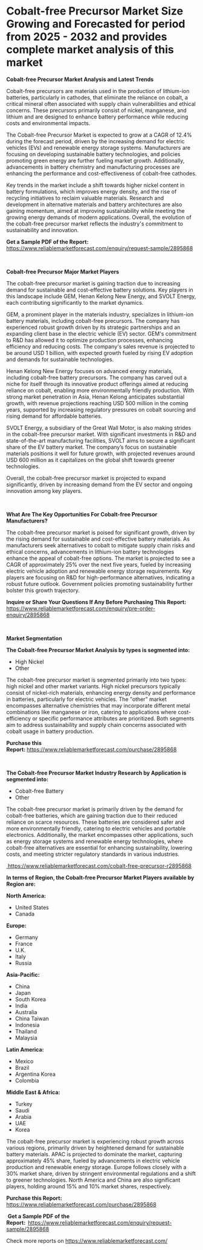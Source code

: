 <p><h1>Cobalt-free Precursor Market Size Growing and Forecasted for period from 2025 - 2032 and provides complete market analysis of this market</h1></p><p><strong>Cobalt-free Precursor Market Analysis and Latest Trends</strong></p>
<p><p>Cobalt-free precursors are materials used in the production of lithium-ion batteries, particularly in cathodes, that eliminate the reliance on cobalt, a critical mineral often associated with supply chain vulnerabilities and ethical concerns. These precursors primarily consist of nickel, manganese, and lithium and are designed to enhance battery performance while reducing costs and environmental impacts.</p><p>The Cobalt-free Precursor Market is expected to grow at a CAGR of 12.4% during the forecast period, driven by the increasing demand for electric vehicles (EVs) and renewable energy storage systems. Manufacturers are focusing on developing sustainable battery technologies, and policies promoting green energy are further fueling market growth. Additionally, advancements in battery chemistry and manufacturing processes are enhancing the performance and cost-effectiveness of cobalt-free cathodes.</p><p>Key trends in the market include a shift towards higher nickel content in battery formulations, which improves energy density, and the rise of recycling initiatives to reclaim valuable materials. Research and development in alternative materials and battery architectures are also gaining momentum, aimed at improving sustainability while meeting the growing energy demands of modern applications. Overall, the evolution of the cobalt-free precursor market reflects the industry's commitment to sustainability and innovation.</p></p>
<p><strong>Get a Sample PDF of the Report:&nbsp;</strong> <a href="https://www.reliablemarketforecast.com/enquiry/request-sample/2895868?utm_campaign=3525&utm_medium=2&utm_source=Github&utm_content=ia&utm_term=15032025&utm_id=cobalt-free-precursor">https://www.reliablemarketforecast.com/enquiry/request-sample/2895868</a></p>
<p>&nbsp;</p>
<p><strong>Cobalt-free Precursor Major Market Players</strong></p>
<p><p>The cobalt-free precursor market is gaining traction due to increasing demand for sustainable and cost-effective battery solutions. Key players in this landscape include GEM, Henan Kelong New Energy, and SVOLT Energy, each contributing significantly to the market dynamics.</p><p>GEM, a prominent player in the materials industry, specializes in lithium-ion battery materials, including cobalt-free precursors. The company has experienced robust growth driven by its strategic partnerships and an expanding client base in the electric vehicle (EV) sector. GEM's commitment to R&D has allowed it to optimize production processes, enhancing efficiency and reducing costs. The company's sales revenue is projected to be around USD 1 billion, with expected growth fueled by rising EV adoption and demands for sustainable technologies.</p><p>Henan Kelong New Energy focuses on advanced energy materials, including cobalt-free battery precursors. The company has carved out a niche for itself through its innovative product offerings aimed at reducing reliance on cobalt, enabling more environmentally friendly production. With strong market penetration in Asia, Henan Kelong anticipates substantial growth, with revenue projections reaching USD 500 million in the coming years, supported by increasing regulatory pressures on cobalt sourcing and rising demand for affordable batteries.</p><p>SVOLT Energy, a subsidiary of the Great Wall Motor, is also making strides in the cobalt-free precursor market. With significant investments in R&D and state-of-the-art manufacturing facilities, SVOLT aims to secure a significant share of the EV battery market. The company’s focus on sustainable materials positions it well for future growth, with projected revenues around USD 600 million as it capitalizes on the global shift towards greener technologies.</p><p>Overall, the cobalt-free precursor market is projected to expand significantly, driven by increasing demand from the EV sector and ongoing innovation among key players.</p></p>
<p>&nbsp;</p>
<p><strong>What Are The Key Opportunities For Cobalt-free Precursor Manufacturers?</strong></p>
<p><p>The cobalt-free precursor market is poised for significant growth, driven by the rising demand for sustainable and cost-effective battery materials. As manufacturers seek alternatives to cobalt to mitigate supply chain risks and ethical concerns, advancements in lithium-ion battery technologies enhance the appeal of cobalt-free options. The market is projected to see a CAGR of approximately 25% over the next five years, fueled by increasing electric vehicle adoption and renewable energy storage requirements. Key players are focusing on R&D for high-performance alternatives, indicating a robust future outlook. Government policies promoting sustainability further bolster this growth trajectory.</p></p>
<p><strong>Inquire or Share Your Questions If Any Before Purchasing This Report:</strong> <a href="https://www.reliablemarketforecast.com/enquiry/pre-order-enquiry/2895868?utm_campaign=3525&utm_medium=2&utm_source=Github&utm_content=ia&utm_term=15032025&utm_id=cobalt-free-precursor">https://www.reliablemarketforecast.com/enquiry/pre-order-enquiry/2895868</a></p>
<p>&nbsp;</p>
<p><strong>Market Segmentation</strong></p>
<p><strong>The Cobalt-free Precursor Market Analysis by types is segmented into:</strong></p>
<p><ul><li>High Nickel</li><li>Other</li></ul></p>
<p><p>The cobalt-free precursor market is segmented primarily into two types: high nickel and other market variants. High nickel precursors typically consist of nickel-rich materials, enhancing energy density and performance in batteries, particularly for electric vehicles. The "other" market encompasses alternative chemistries that may incorporate different metal combinations like manganese or iron, catering to applications where cost-efficiency or specific performance attributes are prioritized. Both segments aim to address sustainability and supply chain concerns associated with cobalt usage in battery production.</p></p>
<p><strong>Purchase this Report:&nbsp;</strong><a href="https://www.reliablemarketforecast.com/purchase/2895868?utm_campaign=3525&utm_medium=2&utm_source=Github&utm_content=ia&utm_term=15032025&utm_id=cobalt-free-precursor">https://www.reliablemarketforecast.com/purchase/2895868</a></p>
<p>&nbsp;</p>
<p><strong>The Cobalt-free Precursor Market Industry Research by Application is segmented into:</strong></p>
<p><ul><li>Cobalt-free Battery</li><li>Other</li></ul></p>
<p><p>The cobalt-free precursor market is primarily driven by the demand for cobalt-free batteries, which are gaining traction due to their reduced reliance on scarce resources. These batteries are considered safer and more environmentally friendly, catering to electric vehicles and portable electronics. Additionally, the market encompasses other applications, such as energy storage systems and renewable energy technologies, where cobalt-free alternatives are essential for enhancing sustainability, lowering costs, and meeting stricter regulatory standards in various industries.</p></p>
<p><a href="https://www.reliablemarketforecast.com/cobalt-free-precursor-r2895868?utm_campaign=3525&utm_medium=2&utm_source=Github&utm_content=ia&utm_term=15032025&utm_id=cobalt-free-precursor">&nbsp;https://www.reliablemarketforecast.com/cobalt-free-precursor-r2895868</a></p>
<p><strong>In terms of Region, the Cobalt-free Precursor Market Players available by Region are:</strong></p>
<p>
    <p> <strong> North America: </strong>
        <ul>
            <li>United States</li>
            <li>Canada</li>
        </ul>
        </p> 
    <p> <strong> Europe: </strong>
        <ul>
            <li>Germany</li>
            <li>France</li>
            <li>U.K.</li>
            <li>Italy</li>
            <li>Russia</li>
        </ul>
        </p> 
    <p> <strong> Asia-Pacific: </strong>
        <ul>
            <li>China</li>
            <li>Japan</li>
            <li>South Korea</li>
            <li>India</li>
            <li>Australia</li>
            <li>China Taiwan</li>
            <li>Indonesia</li>
            <li>Thailand</li>
            <li>Malaysia</li>
        </ul>
        </p> 
    <p> <strong> Latin America: </strong>
        <ul>
            <li>Mexico</li>
            <li>Brazil</li>
            <li>Argentina Korea</li>
            <li>Colombia</li>
        </ul>
        </p> 
    <p> <strong> Middle East & Africa: </strong>
        <ul>
            <li>Turkey</li>
            <li>Saudi</li>
            <li>Arabia</li>
            <li>UAE</li>
            <li>Korea</li>
        </ul>
    </p>
    </p>
<p><p>The cobalt-free precursor market is experiencing robust growth across various regions, primarily driven by heightened demand for sustainable battery materials. APAC is projected to dominate the market, capturing approximately 45% share, fueled by advancements in electric vehicle production and renewable energy storage. Europe follows closely with a 30% market share, driven by stringent environmental regulations and a shift to greener technologies. North America and China are also significant players, holding around 15% and 10% market shares, respectively.</p></p>
<p><strong>Purchase this Report: </strong><a href="https://www.reliablemarketforecast.com/purchase/2895868?utm_campaign=3525&utm_medium=2&utm_source=Github&utm_content=ia&utm_term=15032025&utm_id=cobalt-free-precursor">https://www.reliablemarketforecast.com/purchase/2895868</a></p>
<p>&nbsp;<strong>Get a Sample PDF of the Report:&nbsp;&nbsp;</strong><a href="https://www.reliablemarketforecast.com/enquiry/request-sample/2895868?utm_campaign=3525&utm_medium=2&utm_source=Github&utm_content=ia&utm_term=15032025&utm_id=cobalt-free-precursor">https://www.reliablemarketforecast.com/enquiry/request-sample/2895868</a></p>
<p><strong></strong></p>
<p>Check more reports on <a href="https://www.reliablemarketforecast.com/?utm_campaign=3525&utm_medium=2&utm_source=Github&utm_content=ia&utm_term=15032025&utm_id=cobalt-free-precursor">https://www.reliablemarketforecast.com/</a></p>